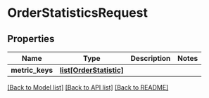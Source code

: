 # OrderStatisticsRequest

## Properties
Name | Type | Description | Notes
------------ | ------------- | ------------- | -------------
**metric_keys** | [**list[OrderStatistic]**](OrderStatistic.md) |  | 

[[Back to Model list]](../README.md#documentation-for-models) [[Back to API list]](../README.md#documentation-for-api-endpoints) [[Back to README]](../README.md)



